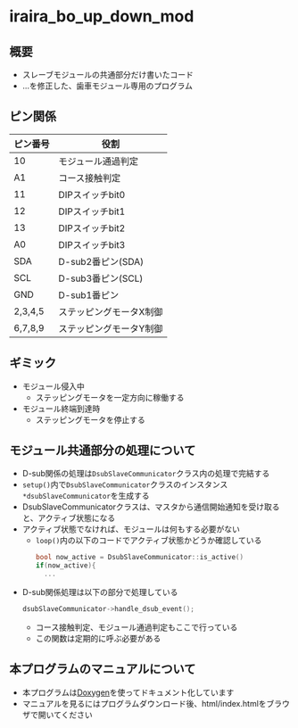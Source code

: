 # iraira_bo_up_down_mod

## 概要

- スレーブモジュールの共通部分だけ書いたコード
- …を修正した、歯車モジュール専用のプログラム  

## ピン関係

|ピン番号|役割|
|-|-|
|10|モジュール通過判定|
|A1|コース接触判定|
|11|DIPスイッチbit0|
|12|DIPスイッチbit1|
|13|DIPスイッチbit2|
|A0|DIPスイッチbit3|
|SDA|D-sub2番ピン(SDA)|
|SCL|D-sub3番ピン(SCL)|
|GND|D-sub1番ピン|
|2,3,4,5|ステッピングモータX制御|
|6,7,8,9|ステッピングモータY制御|

## ギミック
- モジュール侵入中
  - ステッピングモータを一定方向に稼働する
- モジュール終端到達時
  - ステッピングモータを停止する

## モジュール共通部分の処理について

- D-sub関係の処理は`DsubSlaveCommunicator`クラス内の処理で完結する
- `setup()`内で`DsubSlaveCommunicator`クラスのインスタンス`*dsubSlaveCommunicator`を生成する
- DsubSlaveCommunicatorクラスは、マスタから通信開始通知を受け取ると、アクティブ状態になる
- アクティブ状態でなければ、モジュールは何もする必要がない
  - `loop()`内の以下のコードでアクティブ状態かどうか確認している
    ```c++
    bool now_active = DsubSlaveCommunicator::is_active()
    if(now_active){
      ...
    ```
- D-sub関係処理は以下の部分で処理している
  ```c++
  dsubSlaveCommunicator->handle_dsub_event();
  ```
  - コース接触判定、モジュール通過判定もここで行っている
  - この関数は定期的に呼ぶ必要がある

## 本プログラムのマニュアルについて
- 本プログラムは[Doxygen](http://www.doxygen.nl/index.html)を使ってドキュメント化しています
- マニュアルを見るにはプログラムダウンロード後、html/index.htmlをブラウザで開いてください
